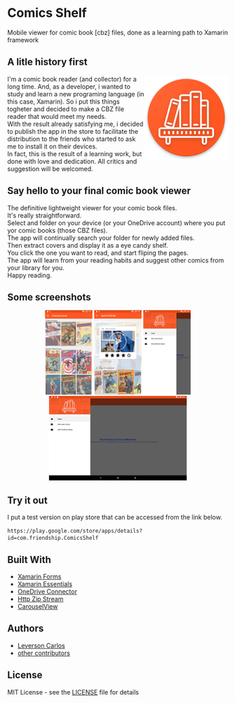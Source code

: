 # Comics Shelf

Mobile viewer for comic book [cbz] files, done as a learning path to Xamarin framework

## A litle history first

<img src="./resources/AppIcon/Android icon.png" 
   title="Logo" width="192" height="192" align="right"/>

I'm a comic book reader (and collector) for a long time. And, as a developer, i wanted to study and learn a new programing language (in this case, Xamarin). So i put this things togheter and decided to make a CBZ file reader that would meet my needs.  
With the result already satisfying me, i decided to publish the app in the store to facilitate the distribution to the friends who started to ask me to install it on their devices.  
In fact, this is the result of a learning work, but done with love and dedication. All critics and suggestion will be welcomed. 

## Say hello to your final comic book viewer

The definitive lightweight viewer for your comic book files.  
It's really straightforward.  
Select and folder on your device (or your OneDrive account) where you put yor comic books (those CBZ files).  
The app will continually search your folder for newly added files.  
Then extract covers and display it as a eye candy shelf.  
You click the one you want to read, and start fliping the pages.  
The app will learn from your reading habits and suggest other comics from your library for you.  
Happy reading. 

## Some screenshots

<p align="center">
  <img src="./metadata/en-US/images/phoneScreenshots/2.png" 
     title="Comics Shelf on Phone" width="108" height="192" />
  <img src="./metadata/en-US/images/phoneScreenshots/1.png" 
     title="Opened Comic on Phone" width="108" height="192" />  
  <img src="./metadata/en-US/images/phoneScreenshots/3.png" 
     title="Multiple Libraries" width="108" height="192" />  
  <img src="./metadata/en-US/images/tenInchScreenshots/2.png" 
     title="Opened Comic on Tablet" width="314" height="192" />    
</p>

## Try it out

I put a test version on play store that can be accessed from the link below. 

```
https://play.google.com/store/apps/details?id=com.friendship.ComicsShelf
```

## Built With

* [Xamarin Forms](https://docs.microsoft.com/pt-br/xamarin/xamarin-forms)
* [Xamarin Essentials](https://docs.microsoft.com/en-us/xamarin/essentials/)
* [OneDrive Connector](https://github.com/LeversonCarlos/Xamarin.OneDrive.Connector)
* [Http Zip Stream](https://github.com/LeversonCarlos/HttpZipStream)
* [CarouselView](https://github.com/alexrainman/CarouselView)

## Authors

* [Leverson Carlos](https://github.com/LeversonCarlos)
* [other contributors](https://github.com/LeversonCarlos/ComicsShelf/graphs/contributors)

## License

MIT License - see the [LICENSE](LICENSE) file for details
